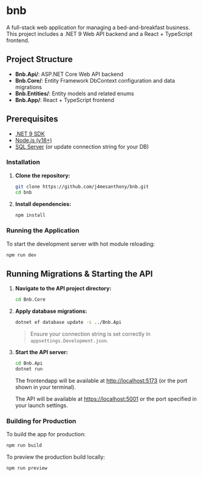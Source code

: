 # bnb

A full-stack web application for managing a bed-and-breakfast business. This project includes a .NET 9 Web API backend and a React + TypeScript frontend.

## Project Structure

- **Bnb.Api/**: ASP.NET Core Web API backend
- **Bnb.Core/**: Entity Framework DbContext configuration and data migrations
- **Bnb.Entities/**: Entity models and related enums
- **Bnb.App/**: React + TypeScript frontend

## Prerequisites

- [.NET 9 SDK](https://dotnet.microsoft.com/download)
- [Node.js (v18+)](https://nodejs.org/)
- [SQL Server](https://www.microsoft.com/en-us/sql-server/sql-server-downloads) (or update connection string for your DB)

### Installation

1. **Clone the repository:**

   ```sh
   git clone https://github.com/j4mesanthony/bnb.git
   cd bnb
   ```

2. **Install dependencies:**
   ```sh
   npm install
   ```

### Running the Application

To start the development server with hot module reloading:

```sh
npm run dev
```

## Running Migrations & Starting the API

1. **Navigate to the API project directory:**

   ```sh
   cd Bnb.Core
   ```

2. **Apply database migrations:**

   ```sh
   dotnet ef database update -s ../Bnb.Api
   ```

   > Ensure your connection string is set correctly in `appsettings.Development.json`.

3. **Start the API server:**

   ```sh
   cd Bnb.Api
   dotnet run
   ```

   The frontendapp will be available at [http://localhost:5173](http://localhost:5173) (or the port shown in your terminal).

   The API will be available at [https://localhost:5001](https://localhost:5001) or the port specified in your launch settings.

### Building for Production

To build the app for production:

```sh
npm run build
```

To preview the production build locally:

```sh
npm run preview
```
